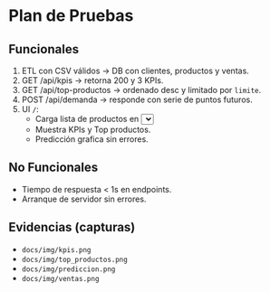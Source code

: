 
# Plan de Pruebas

## Funcionales
1. ETL con CSV válidos → DB con clientes, productos y ventas.
2. GET /api/kpis → retorna 200 y 3 KPIs.
3. GET /api/top-productos → ordenado desc y limitado por `limite`.
4. POST /api/demanda → responde con serie de puntos futuros.
5. UI `/`:
   - Carga lista de productos en <select>.
   - Muestra KPIs y Top productos.
   - Predicción grafica sin errores.

## No Funcionales
- Tiempo de respuesta < 1s en endpoints.
- Arranque de servidor sin errores.

## Evidencias (capturas)
- `docs/img/kpis.png`
- `docs/img/top_productos.png`
- `docs/img/prediccion.png`
- `docs/img/ventas.png`
